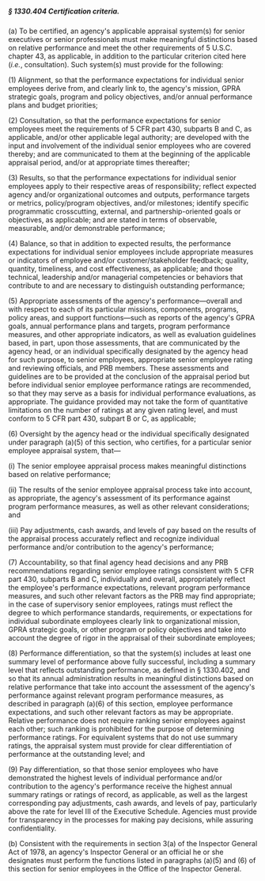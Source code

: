 ##### § 1330.404 Certification criteria. #####

(a) To be certified, an agency's applicable appraisal system(s) for senior executives or senior professionals must make meaningful distinctions based on relative performance and meet the other requirements of 5 U.S.C. chapter 43, as applicable, in addition to the particular criterion cited here (*i.e.*, consultation). Such system(s) must provide for the following:

(1) Alignment, so that the performance expectations for individual senior employees derive from, and clearly link to, the agency's mission, GPRA strategic goals, program and policy objectives, and/or annual performance plans and budget priorities;

(2) Consultation, so that the performance expectations for senior employees meet the requirements of 5 CFR part 430, subparts B and C, as applicable, and/or other applicable legal authority; are developed with the input and involvement of the individual senior employees who are covered thereby; and are communicated to them at the beginning of the applicable appraisal period, and/or at appropriate times thereafter;

(3) Results, so that the performance expectations for individual senior employees apply to their respective areas of responsibility; reflect expected agency and/or organizational outcomes and outputs, performance targets or metrics, policy/program objectives, and/or milestones; identify specific programmatic crosscutting, external, and partnership-oriented goals or objectives, as applicable; and are stated in terms of observable, measurable, and/or demonstrable performance;

(4) Balance, so that in addition to expected results, the performance expectations for individual senior employees include appropriate measures or indicators of employee and/or customer/stakeholder feedback; quality, quantity, timeliness, and cost effectiveness, as applicable; and those technical, leadership and/or managerial competencies or behaviors that contribute to and are necessary to distinguish outstanding performance;

(5) Appropriate assessments of the agency's performance—overall and with respect to each of its particular missions, components, programs, policy areas, and support functions—such as reports of the agency's GPRA goals, annual performance plans and targets, program performance measures, and other appropriate indicators, as well as evaluation guidelines based, in part, upon those assessments, that are communicated by the agency head, or an individual specifically designated by the agency head for such purpose, to senior employees, appropriate senior employee rating and reviewing officials, and PRB members. These assessments and guidelines are to be provided at the conclusion of the appraisal period but before individual senior employee performance ratings are recommended, so that they may serve as a basis for individual performance evaluations, as appropriate. The guidance provided may not take the form of quantitative limitations on the number of ratings at any given rating level, and must conform to 5 CFR part 430, subpart B or C, as applicable;

(6) Oversight by the agency head or the individual specifically designated under paragraph (a)(5) of this section, who certifies, for a particular senior employee appraisal system, that—

(i) The senior employee appraisal process makes meaningful distinctions based on relative performance;

(ii) The results of the senior employee appraisal process take into account, as appropriate, the agency's assessment of its performance against program performance measures, as well as other relevant considerations; and

(iii) Pay adjustments, cash awards, and levels of pay based on the results of the appraisal process accurately reflect and recognize individual performance and/or contribution to the agency's performance;

(7) Accountability, so that final agency head decisions and any PRB recommendations regarding senior employee ratings consistent with 5 CFR part 430, subparts B and C, individually and overall, appropriately reflect the employee's performance expectations, relevant program performance measures, and such other relevant factors as the PRB may find appropriate; in the case of supervisory senior employees, ratings must reflect the degree to which performance standards, requirements, or expectations for individual subordinate employees clearly link to organizational mission, GPRA strategic goals, or other program or policy objectives and take into account the degree of rigor in the appraisal of their subordinate employees;

(8) Performance differentiation, so that the system(s) includes at least one summary level of performance above fully successful, including a summary level that reflects outstanding performance, as defined in § 1330.402, and so that its annual administration results in meaningful distinctions based on relative performance that take into account the assessment of the agency's performance against relevant program performance measures, as described in paragraph (a)(6) of this section, employee performance expectations, and such other relevant factors as may be appropriate. Relative performance does not require ranking senior employees against each other; such ranking is prohibited for the purpose of determining performance ratings. For equivalent systems that do not use summary ratings, the appraisal system must provide for clear differentiation of performance at the outstanding level; and

(9) Pay differentiation, so that those senior employees who have demonstrated the highest levels of individual performance and/or contribution to the agency's performance receive the highest annual summary ratings or ratings of record, as applicable, as well as the largest corresponding pay adjustments, cash awards, and levels of pay, particularly above the rate for level III of the Executive Schedule. Agencies must provide for transparency in the processes for making pay decisions, while assuring confidentiality.

(b) Consistent with the requirements in section 3(a) of the Inspector General Act of 1978, an agency's Inspector General or an official he or she designates must perform the functions listed in paragraphs (a)(5) and (6) of this section for senior employees in the Office of the Inspector General.
